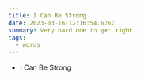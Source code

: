 ```yaml
---
title: I Can Be Strong
date: 2023-03-16T12:16:54.626Z
summary: Very hard one to get right.
tags:
  - words
---
```


- I Can Be Strong
